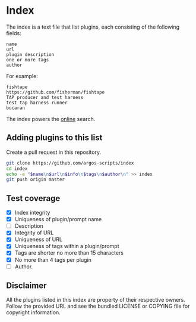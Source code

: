 
# Index

The index is a text file that list plugins, each consisting of the following fields:

```
name
url
plugin description
one or more tags
author
```

For example:

```
fishtape
https://github.com/fisherman/fishtape
TAP producer and test harness
test tap harness runner
bucaran
```

The index powers the [online] search.

## Adding plugins to this list

Create a pull request in this repository.

```bash
git clone https://github.com/argos-scripts/index
cd index
echo -e "$name\n$url\n$info\n$tags\n$author\n" >> index
git push origin master
```
 
## Test coverage

- [x] Index integrity
- [x] Uniqueness of plugin/prompt name
- [ ] Description
- [x] Integrity of URL
- [x] Uniqueness of URL
- [x] Uniqueness of tags within a plugin/prompt
- [x] Tags are shorter no more than 15 characters
- [x] No more than 4 tags per plugin
- [ ] Author.

## Disclaimer

All the plugins listed in this index are property of their respective owners. Follow the provided URL and see the bundled LICENSE or COPYING file for copyright information.

[online]: https://argos-scripts.github.io
